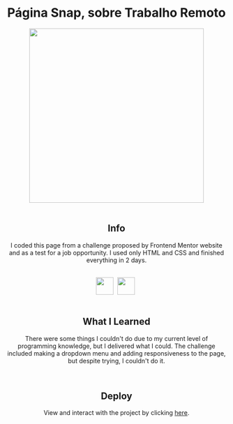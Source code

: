<h1 align="center">Página Snap, sobre Trabalho Remoto</h1>
<div align="center">
<img height="400cm" src="https://user-images.githubusercontent.com/119365652/209045901-a18b0379-0ecd-4c7e-a81e-5d3cdef785ea.gif">
</div>
<br>

<h2 align="center">Info</h2>
<p align="center">I coded this page from a challenge proposed by Frontend Mentor website and as a test for a job opportunity. I used only HTML and CSS and finished everything in 2 days.</p>
<br>

<div align="center">
<img height="40cm" src="https://cdn.jsdelivr.net/gh/devicons/devicon/icons/html5/html5-original.svg"/> <img height="40cm" hspace="5" src="https://cdn.jsdelivr.net/gh/devicons/devicon/icons/css3/css3-original.svg"/>
</div>
<br>

<h2 align="center">What I Learned</h2>
<p align="center">There were some things I couldn't do due to my current level of programming knowledge, but I delivered what I could. The challenge included making a dropdown menu and adding responsiveness to the page, but despite trying, I couldn't do it.</p>
<br>

<h2 align="center">Deploy</h2>
<p align="center">View and interact with the project by clicking <a href="https://hijuliacs.github.io/snappage/">here</a>.</p>
